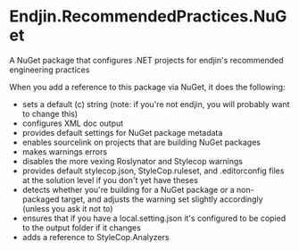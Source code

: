 # Endjin.RecommendedPractices.NuGet

A NuGet package that configures .NET projects for endjin's recommended engineering practices

When you add a reference to this package via NuGet, it does the following:

* sets a default (c) string (note: if you're not endjin, you will probably want to change this)
* configures XML doc output
* provides default settings for NuGet package metadata
* enables sourcelink on projects that are building NuGet packages
* makes warnings errors
* disables the more vexing Roslynator and Stylecop warnings
* provides default stylecop.json, StyleCop.ruleset, and .editorconfig files at the solution level if you don't yet have theses
* detects whether you're building for a NuGet package or a non-packaged target, and adjusts the warning set slightly accordingly (unless you ask it not to)
* ensures that if you have a local.setting.json it's configured to be copied to the output folder if it changes
* adds a reference to StyleCop.Analyzers
